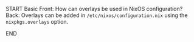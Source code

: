 START
Basic
Front: 
How can overlays be used in NixOS configuration?
Back: 
Overlays can be added in `/etc/nixos/configuration.nix` using the `nixpkgs.overlays` option.
<!--ID: 1745224913027-->
END
